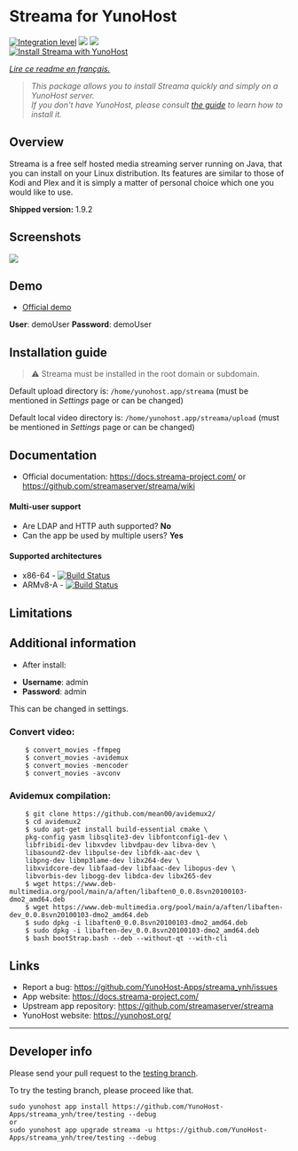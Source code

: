 # Streama for YunoHost

[![Integration level](https://dash.yunohost.org/integration/streama.svg)](https://dash.yunohost.org/appci/app/streama) ![](https://ci-apps.yunohost.org/ci/badges/streama.status.svg) ![](https://ci-apps.yunohost.org/ci/badges/streama.maintain.svg)  
[![Install Streama with YunoHost](https://install-app.yunohost.org/install-with-yunohost.svg)](https://install-app.yunohost.org/?app=streama)

*[Lire ce readme en français.](./README_fr.md)*

> *This package allows you to install Streama quickly and simply on a YunoHost server.  
If you don't have YunoHost, please consult [the guide](https://yunohost.org/#/install) to learn how to install it.*

## Overview
Streama is a free self hosted media streaming server running on Java, that you can install on your Linux distribution. Its features are similar to those of Kodi and Plex and it is simply a matter of personal choice which one you would like to use.

**Shipped version:** 1.9.2

## Screenshots

![](https://user-images.githubusercontent.com/51749973/96721577-9f216280-13ac-11eb-935c-d083f4b010a2.jpg)

## Demo

* [Official demo](https://streama.demo-version.net)

**User**: demoUser
**Password**: demoUser

## Installation guide

> :warning: Streama must be installed in the root domain or subdomain.

Default upload directory is: `/home/yunohost.app/streama` (must be mentioned in *Settings* page or can be changed)
 
Default local video directory is: `/home/yunohost.app/streama/upload` (must be mentioned in *Settings* page or can be changed)

## Documentation

 * Official documentation: https://docs.streama-project.com/ or https://github.com/streamaserver/streama/wiki

#### Multi-user support

* Are LDAP and HTTP auth supported? **No**
* Can the app be used by multiple users? **Yes**

#### Supported architectures

* x86-64 - [![Build Status](https://ci-apps.yunohost.org/ci/logs/streama%20%28Apps%29.svg)](https://ci-apps.yunohost.org/ci/apps/streama/)
* ARMv8-A - [![Build Status](https://ci-apps-arm.yunohost.org/ci/logs/streama%20%28Apps%29.svg)](https://ci-apps-arm.yunohost.org/ci/apps/streama/)

## Limitations

## Additional information

* After install:
 - **Username**: admin
 - **Password**: admin

This can be changed in settings.

### Convert video:
 
        $ convert_movies -ffmpeg 
        $ convert_movies -avidemux
        $ convert_movies -mencoder
        $ convert_movies -avconv
        
### Avidemux compilation:

        $ git clone https://github.com/mean00/avidemux2/
        $ cd avidemux2
        $ sudo apt-get install build-essential cmake \
        pkg-config yasm libsqlite3-dev libfontconfig1-dev \
        libfribidi-dev libxvdev libvdpau-dev libva-dev \
        libasound2-dev libpulse-dev libfdk-aac-dev \
        libpng-dev libmp3lame-dev libx264-dev \
        libxvidcore-dev libfaad-dev libfaac-dev libopus-dev \
        libvorbis-dev libogg-dev libdca-dev libx265-dev
        $ wget https://www.deb-multimedia.org/pool/main/a/aften/libaften0_0.0.8svn20100103-dmo2_amd64.deb
        $ wget https://www.deb-multimedia.org/pool/main/a/aften/libaften-dev_0.0.8svn20100103-dmo2_amd64.deb
        $ sudo dpkg -i libaften0_0.0.8svn20100103-dmo2_amd64.deb
        $ sudo dpkg -i libaften-dev_0.0.8svn20100103-dmo2_amd64.deb
        $ bash bootStrap.bash --deb --without-qt --with-cli

## Links

 * Report a bug: https://github.com/YunoHost-Apps/streama_ynh/issues
 * App website: https://docs.streama-project.com/
 * Upstream app repository: https://github.com/streamaserver/streama
 * YunoHost website: https://yunohost.org/

---

## Developer info

Please send your pull request to the [testing branch](https://github.com/YunoHost-Apps/streama_ynh/tree/testing).

To try the testing branch, please proceed like that.
```
sudo yunohost app install https://github.com/YunoHost-Apps/streama_ynh/tree/testing --debug
or
sudo yunohost app upgrade streama -u https://github.com/YunoHost-Apps/streama_ynh/tree/testing --debug
```
